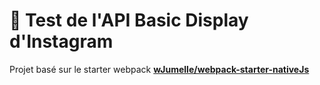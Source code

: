 # 🚀 Test de l'API Basic Display d'Instagram
Projet basé sur le starter webpack [**wJumelle/webpack-starter-nativeJs**](https://github.com/wJumelle/webpack-starter-nativeJs)


